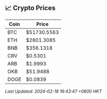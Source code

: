 ## 📈 Crypto Prices

| Coin | Price |
| ---- | ----- |
| BTC | $51730.5563 |
| ETH | $2801.3085 |
| BNB | $356.1318 |
| CRV | $0.5301 |
| ARB | $1.9993 |
| OKB | $51.9488 |
| DOGE | $0.0839 |

_Last Updated: 2024-02-18 16:43:47 +0800 HKT_